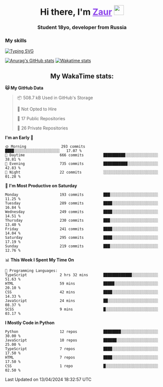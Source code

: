 <h1 align="center">
    Hi there, I'm 
    <a href="https://t.me/skyguy" target="_blank" style="color: #8C43EA">Zaur</a>
    <img src="https://github.com/blackcater/blackcater/raw/main/images/Hi.gif" height="32">
</h1>

<h3 align="center">
    Student 18yo, developer from Russia
</h3>  

### **My skills**
[![Typing SVG](https://readme-typing-svg.herokuapp.com?font=Oxanium&duration=3000&pause=1500&color=8C43EA&height=30&lines=Python:+FastAPI,+Flask,+Aiogram,+Telethon;SQL:+PostgreSQL,+SQLite;JavaScript/TypeScript:+React.js;HTML+(PUG),+CSS+(SCSS))](https://git.io/typing-svg)

[![Anurag's GitHub stats](https://github-readme-stats.vercel.app/api?username=mrskyguy&hide_title=true&count_private=true&show_icons=true&title_color=8C43EA&icon_color=BE57EA&bg_color=30,191919,341b56&text_color=B1B1B1&border_radius=10&hide_border=true)](https://github.com/anuraghazra/github-readme-stats)
[![Wakatime stats](https://github-readme-stats.vercel.app/api/wakatime?username=skyguy&hide_title=true&show_icons=true&title_color=8C43EA&icon_color=BE57EA&bg_color=30,191919,341b56&text_color=B1B1B1&border_radius=10&hide_border=true)](https://github.com/anuraghazra/github-readme-stats)


<h2 align="center"> My WakaTime stats: </h2>

<!--START_SECTION:waka-->
**🐱 My GitHub Data** 

> 📦 508.7 kB Used in GitHub's Storage 
 > 
> 🚫 Not Opted to Hire
 > 
> 📜 17 Public Repositories 
 > 
> 🔑 26 Private Repositories 
 > 
**I'm an Early 🐤** 

```text
🌞 Morning                293 commits         ████░░░░░░░░░░░░░░░░░░░░░   17.07 % 
🌆 Daytime                666 commits         ██████████░░░░░░░░░░░░░░░   38.81 % 
🌃 Evening                735 commits         ███████████░░░░░░░░░░░░░░   42.83 % 
🌙 Night                  22 commits          ░░░░░░░░░░░░░░░░░░░░░░░░░   01.28 % 
```
📅 **I'm Most Productive on Saturday** 

```text
Monday                   193 commits         ███░░░░░░░░░░░░░░░░░░░░░░   11.25 % 
Tuesday                  289 commits         ████░░░░░░░░░░░░░░░░░░░░░   16.84 % 
Wednesday                249 commits         ████░░░░░░░░░░░░░░░░░░░░░   14.51 % 
Thursday                 230 commits         ███░░░░░░░░░░░░░░░░░░░░░░   13.40 % 
Friday                   241 commits         ████░░░░░░░░░░░░░░░░░░░░░   14.04 % 
Saturday                 295 commits         ████░░░░░░░░░░░░░░░░░░░░░   17.19 % 
Sunday                   219 commits         ███░░░░░░░░░░░░░░░░░░░░░░   12.76 % 
```


📊 **This Week I Spent My Time On** 

```text
💬 Programming Languages: 
TypeScript               2 hrs 32 mins       █████████████░░░░░░░░░░░░   51.63 % 
HTML                     59 mins             █████░░░░░░░░░░░░░░░░░░░░   20.10 % 
CSS                      42 mins             ████░░░░░░░░░░░░░░░░░░░░░   14.33 % 
JavaScript               24 mins             ██░░░░░░░░░░░░░░░░░░░░░░░   08.37 % 
SCSS                     9 mins              █░░░░░░░░░░░░░░░░░░░░░░░░   03.17 % 
```

**I Mostly Code in Python** 

```text
Python                   12 repos            ████████░░░░░░░░░░░░░░░░░   30.00 % 
JavaScript               10 repos            ██████░░░░░░░░░░░░░░░░░░░   25.00 % 
TypeScript               7 repos             ████░░░░░░░░░░░░░░░░░░░░░   17.50 % 
HTML                     7 repos             ████░░░░░░░░░░░░░░░░░░░░░   17.50 % 
CSS                      1 repo              █░░░░░░░░░░░░░░░░░░░░░░░░   02.50 % 
```




 Last Updated on 13/04/2024 18:32:57 UTC
<!--END_SECTION:waka-->
